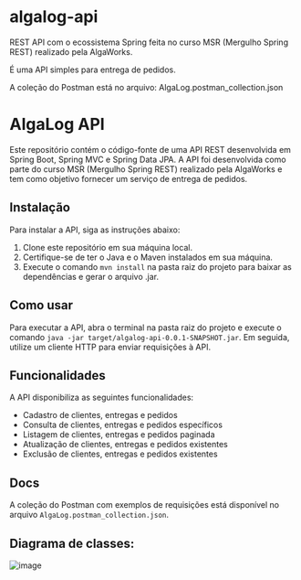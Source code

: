 # algalog-api
REST API com o ecossistema Spring feita no curso MSR (Mergulho Spring REST) realizado pela AlgaWorks.

É uma API simples para entrega de pedidos.

A coleção do Postman está no arquivo: AlgaLog.postman_collection.json

# AlgaLog API

Este repositório contém o código-fonte de uma API REST desenvolvida em Spring Boot, Spring MVC e Spring Data JPA. A API foi desenvolvida como parte do curso MSR (Mergulho Spring REST) realizado pela AlgaWorks e tem como objetivo fornecer um serviço de entrega de pedidos.

## Instalação

Para instalar a API, siga as instruções abaixo:

1. Clone este repositório em sua máquina local.
2. Certifique-se de ter o Java e o Maven instalados em sua máquina.
3. Execute o comando `mvn install` na pasta raiz do projeto para baixar as dependências e gerar o arquivo .jar.

## Como usar

Para executar a API, abra o terminal na pasta raiz do projeto e execute o comando `java -jar target/algalog-api-0.0.1-SNAPSHOT.jar`. Em seguida, utilize um cliente HTTP para enviar requisições à API.

## Funcionalidades

A API disponibiliza as seguintes funcionalidades:

- Cadastro de clientes, entregas e pedidos
- Consulta de clientes, entregas e pedidos específicos
- Listagem de clientes, entregas e pedidos paginada
- Atualização de clientes, entregas e pedidos existentes
- Exclusão de clientes, entregas e pedidos existentes

## Docs

A coleção do Postman com exemplos de requisições está disponível no arquivo `AlgaLog.postman_collection.json`.

## Diagrama de classes:

![image](https://user-images.githubusercontent.com/3043984/226506785-6cdad8bb-2454-4db1-ba6a-1a57e0f7cb84.png)

